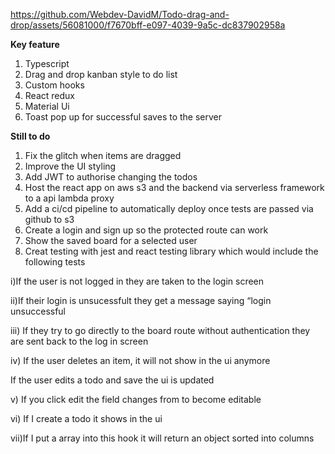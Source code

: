 
https://github.com/Webdev-DavidM/Todo-drag-and-drop/assets/56081000/f7670bff-e097-4039-9a5c-dc837902958a

**Key feature**

1) Typescript
2) Drag and drop kanban style to do list
3) Custom hooks
4) React redux
5) Material Ui
6) Toast pop up for successful saves to the server

**Still to do**
1) Fix the glitch when items are dragged
2) Improve the UI styling
3) Add JWT to authorise changing the todos
4) Host the react app on aws s3 and the backend via serverless framework to a api lambda proxy
5) Add a ci/cd pipeline to automatically deploy once tests are passed via github to s3
6) Create a login and sign up so the protected route can work
7) Show the saved board for a selected user
8) Creat testing with jest and react testing library which would include the following tests
   
i)If the user is not logged in they are taken to the login screen

ii)If their login is unsucessfult they get a message saying “login unsuccessful

iii) If they try to go directly to the board route without authentication they are sent back to the log in screen

iv) If the user deletes an item, it will not show in the ui anymore

If the user edits a todo and save the ui is updated 

v) If you click edit the field changes from to become editable

vi) If I create a todo it shows in the ui

vii)If I put a array into this hook it will return an object sorted into columns







